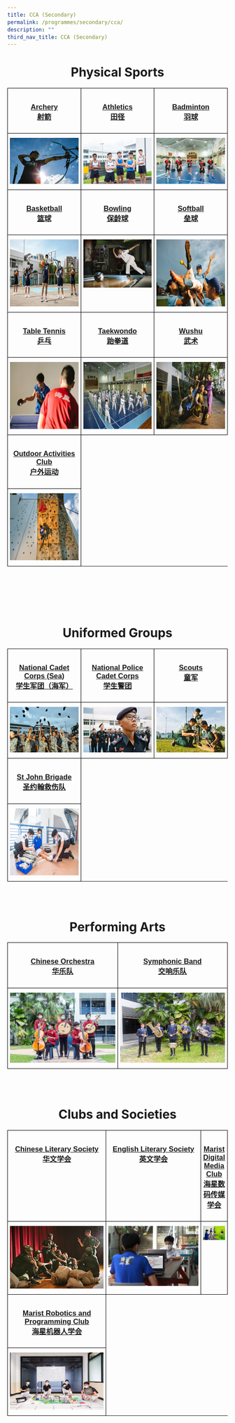 ```yaml
---
title: CCA (Secondary)
permalink: /programmes/secondary/cca/
description: ""
third_nav_title: CCA (Secondary)
---
```

<center><h1>Physical Sports</h1></center>

<style type="text/css">
.tg  {border-collapse:collapse;border-spacing:0;}
.tg td{border-color:black;border-style:solid;border-width:1px;font-family:Arial, sans-serif;font-size:14px;
  overflow:hidden;padding:10px 5px;word-break:normal;}
.tg th{border-color:black;border-style:solid;border-width:1px;font-family:Arial, sans-serif;font-size:14px;
  font-weight:normal;overflow:hidden;padding:10px 5px;word-break:normal;}
.tg .tg-0lax{text-align:left;vertical-align:top}
</style>
<table class="tg" style="table-layout: fixed; width: 100%;">
<thead>
  <tr>
    <td class="tg-0lax" style="width: 33.33%"><a href="/programmes/secondary/cca/archery/"><center><h3>Archery<br>射箭</h3></center></a></td>
    <td class="tg-0lax" style="width: 33.33%"><a href="/programmes/secondary/cca/athletics/"><center><h3>Athletics <br>田径</h3></center></a></td>
    <td class="tg-0lax" style="width: 33.33%"><a href="/programmes/secondary/cca/badminton/"><center><h3>Badminton<br>羽球</h3></center></a></td>
  </tr>
</thead>
<tbody>
  <tr>
    <td class="tg-0lax">
      <a href="/programmes/secondary/cca/archery/">
<img src="/images/archery_v1.png" alt="archery">
    </a></td>
    <td class="tg-0lax" style="text-align: center;">
      <a href="/programmes/secondary/cca/athletics-secondary-4-only/">
        <img src="/images/athletics.jpeg" alt="athletics" style="max-width: 100%; height: auto;">
      </a>
    </td>
    <td class="tg-0lax">
      <a href="/programmes/secondary/cca/badminton/">
        <img src="/images/badminton.jpeg" style="max-width: 100%; height: auto;">
      </a>
    </td>
  </tr>
  <tr>
    <td class="tg-0lax" style="width: 33.33%"><a href="/programmes/secondary/cca/basketball/"><center><h3>Basketball<br>篮球</h3></center></a></td>
    <td class="tg-0lax" style="width: 33.33%"><a href="/programmes/secondary/cca/bowling/"><center><h3>Bowling<br>保龄球</h3></center></a></td>
    <td class="tg-0lax" style="width: 33.33%"><a href="/programmes/secondary/cca/softball/"><center><h3>Softball<br>垒球</h3></center></a></td>
  </tr>
  <tr>
    <td class="tg-0lax"><a href="/programmes/secondary/cca/basketball/">
<img src="/images/basketball.jpeg" alt="basketball" width="272" height="153">
</a></td>
    <td class="tg-0lax"><a href="/programmes/secondary/cca/bowling/">
<img src="/images/bowling.jpeg" alt="bowling" style="max-width: 100%; height: auto;">
</a></td>
    <td class="tg-0lax"><a href="/programmes/secondary/cca/softball/">
<img src="/images/softball_v1.png" alt="softball" width="272" height="153">
</a></td>
  </tr>
  <tr>
    <td class="tg-0lax" style="width: 33.33%"><a href="/programmes/secondary/cca/table-tennis/"><center><h3>Table Tennis<br>乒乓</h3></center></a></td>
		<td class="tg-0lax" style="width: 33.33%"><a href="/programmes/secondary/cca/taekwondo/"><center><h3>Taekwondo<br>跆拳道</h3></center></a></td>
		<td class="tg-0lax" style="width: 33.33%"><a href="/programmes/secondary/cca/wushu/"><center><h3>Wushu<br>武术</h3></center></a></td>
  </tr>
  <tr>
    <td class="tg-0lax"><a href="/programmes/secondary/cca/table-tennis/">
<img src="/images/tabletennis_v1.png" alt="table tennis" width="272" height="153"></a></td>
		<td class="tg-0lax"><a href="/programmes/secondary/cca/taekwondo/">
<img src="/images/taekwondo.jpeg" alt="taekwondo" width="272" height="153"></a></td>
		<td class="tg-0lax"><a href="/programmes/secondary/cca/wushu/">
<img src="/images/wushu%20.jpeg" alt="wushu" width="272" height="153"></a></td>
</tr>
	<tr>
    <td class="tg-0lax" style="width: 33.33%"><a href="/programmes/secondary/cca/outdoor-activities-club/"><center><h3>Outdoor Activities Club<br>户外运动</h3></center></a></td>
  </tr>
  <tr>
    <td class="tg-0lax"><a href="/programmes/secondary/cca/outdoor-activities-club/">
<img src="/images/odac_v1.png" alt="outdoor activities club" width="272" height="153"></a></td>
</tr></tbody>
</table>
<br><br>

<br><br>
<center><h1>Uniformed Groups</h1></center>

<style type="text/css">
.tg  {border-collapse:collapse;border-spacing:0;}
.tg td{border-color:black;border-style:solid;border-width:1px;font-family:Arial, sans-serif;font-size:14px;
  overflow:hidden;padding:10px 5px;word-break:normal;}
.tg th{border-color:black;border-style:solid;border-width:1px;font-family:Arial, sans-serif;font-size:14px;
  font-weight:normal;overflow:hidden;padding:10px 5px;word-break:normal;}
.tg .tg-0lax{text-align:left;vertical-align:top}
</style>
<table class="tg" style="table-layout: fixed; width: 100%;">
<thead>
  <tr>
    <td class="tg-0lax" style="width: 33.33%"><a href="/programmes/secondary/cca/national-cadet-corps-sea/"><center><h3>National Cadet Corps (Sea)<br>学生军团（海军）
</h3></center></a></td>
    <td class="tg-0lax" style="width: 33.33%"><a href="/programmes/secondary/cca/national-police-cadet-corps/"><center><h3>National Police Cadet Corps<br>学生警团</h3></center></a></td>
    <td class="tg-0lax" style="width: 33.33%"><a href="/programmes/secondary/cca/singapore-scouts/"><center><h3>Scouts<br>童军</h3></center></a></td>
  </tr>
</thead>
<tbody>
  <tr>
    <td class="tg-0lax">
      <a href="/programmes/secondary/cca/national-cadet-corps-sea/">
<img src="/images/ncc_v1.png" alt="NCC">
    </a></td>
    <td class="tg-0lax" style="text-align: center;">
      <a href="/programmes/secondary/cca/national-police-cadet-corps/">
        <img src="/images/npcc-parade_v1.png" alt="NPCC" style="max-width: 100%; height: auto;">
      </a>
    </td>
    <td class="tg-0lax">
      <a href="/programmes/secondary/cca/scouts/">
        <img src="/images/scout_v1.png" style="max-width: 100%; height: auto;">
      </a>
    </td>
  </tr>
  <tr>
    <td class="tg-0lax" style="width: 33.33%"><a href="/programmes/secondary/cca/st-john-brigade/"><center><h3>St John Brigade<br>圣约翰救伤队</h3></center></a></td>
  </tr>
  <tr>
    <td class="tg-0lax"><a href="/programmes/secondary/cca/st-john-brigade/">
<img src="/images/st%20john%20brigade.jpeg" alt="st john brigade" width="272" height="153">
</a></td>
  </tr>
  </tbody>
</table>
<br><br>
<center><h1>Performing Arts</h1></center>

<style type="text/css">
.tg  {border-collapse:collapse;border-spacing:0;}
.tg td{border-color:black;border-style:solid;border-width:1px;font-family:Arial, sans-serif;font-size:14px;
  overflow:hidden;padding:10px 5px;word-break:normal;}
.tg th{border-color:black;border-style:solid;border-width:1px;font-family:Arial, sans-serif;font-size:14px;
  font-weight:normal;overflow:hidden;padding:10px 5px;word-break:normal;}
.tg .tg-0lax{text-align:left;vertical-align:top}
</style>
<table class="tg" style="table-layout: fixed; width: 100%;">
<thead>
  <tr>
    <td class="tg-0lax" style="width: 50%"><a href="/programmes/secondary/cca/chinese-orchestra/"><center><h3>Chinese Orchestra<br>华乐队</h3></center></a></td>
    <td class="tg-0lax" style="width: 50"><a href="/programmes/secondary/cca/symphonic-band/"><center><h3>Symphonic Band<br>交响乐队</h3></center></a></td>
  </tr>
</thead>
<tbody>
  <tr>
    <td class="tg-0lax">
      <a href="/programmes/secondary/cca/chinese-orchestra/">
<img src="/images/chinese%20orchestra.jpeg" alt="chinese orchestra">
    </a></td>
    <td class="tg-0lax" style="text-align: center;">
      <a href="/programmes/secondary/cca/symphonic-band/">
        <img src="/images/symphonic%20band.jpeg" alt="symphonic band" style="max-width: 100%; height: auto;">
      </a>
    </td>
  </tr>
  </tbody>
</table>
<br><br>
<center><h1>Clubs and Societies</h1></center>

<style type="text/css">
.tg  {border-collapse:collapse;border-spacing:0;}
.tg td{border-color:black;border-style:solid;border-width:1px;font-family:Arial, sans-serif;font-size:14px;
  overflow:hidden;padding:10px 5px;word-break:normal;}
.tg th{border-color:black;border-style:solid;border-width:1px;font-family:Arial, sans-serif;font-size:14px;
  font-weight:normal;overflow:hidden;padding:10px 5px;word-break:normal;}
.tg .tg-0lax{text-align:left;vertical-align:top}
</style>
<table class="tg" style="table-layout: fixed; width: 100%;">
<thead>
  <tr>
    <td class="tg-0lax" style="width: 50%"><a href="/programmes/secondary/cca/chinese-literary-society/"><center><h3>Chinese Literary Society<br>华文学会</h3></center></a></td>
    <td class="tg-0lax" style="width: 50%"><a href="/programmes/secondary/cca/english-literary-society/"><center><h3>English Literary Society<br>英文学会</h3></center></a></td>
		<td class="tg-0lax" style="width: 50%"><a href="/programmes/secondary/cca/marist-digital-media-club/"><center><h3>Marist Digital Media Club<br>海星数码传媒学会</h3></center></a></td>
  </tr>
</thead>
<tbody>
  <tr>
    <td class="tg-0lax">
      <a href="/programmes/secondary/cca/chinese-literary-society/">
<img src="/images/cldds%20.jpeg" alt="chinese literary society">
    </a></td>
    <td class="tg-0lax" style="text-align: center;">
      <a href="/programmes/secondary/cca/english-literary-society/">
        <img src="/images/els2%20%20.jpeg" alt="english literary society" style="max-width: 100%; height: auto;">
      </a>
    </td>
		<td class="tg-0lax" style="text-align: center;">
      <a href="/programmes/secondary/cca/marist-digital-media-club/">
        <img src="/images/mdmc_v2.jpeg" alt="digital media club" style="max-width: 100%; height: auto;">
      </a>
    </td>
  </tr>
	<tr>
    <td class="tg-0lax" style="width: 50%"><a href="/programmes/secondary/cca/marist-robotics-and-programming-club/"><center><h3>Marist Robotics and Programming Club<br>海星机器人学会</h3></center></a></td>
  </tr>
  <tr>
    <td class="tg-0lax">
      <a href="/programmes/secondary/cca/marist-robotics-and-programming-club/">
<img src="/images/robotics_v2.jpeg" alt="math society">
    </a></td>
  </tr>
  </tbody>
</table>